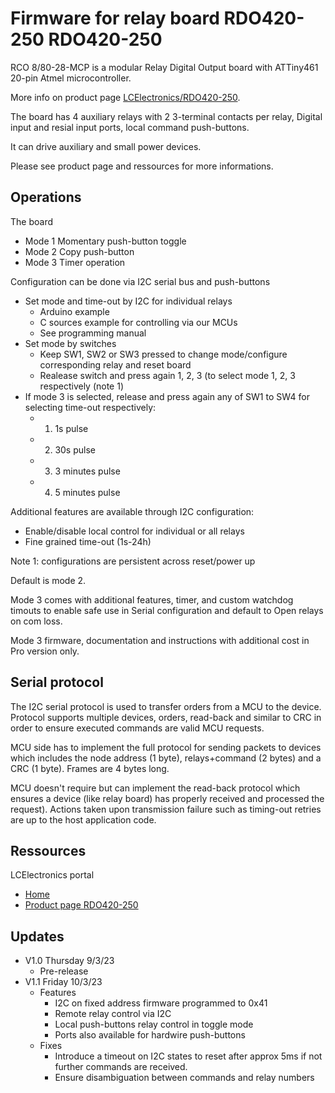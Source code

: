 # Firmware for relay board RDO420-250 RDO420-250

RCO 8/80-28-MCP is a modular Relay Digital Output board
with ATTiny461 20-pin Atmel microcontroller.

More info on product page [LCElectronics/RDO420-250](http://lecomptoirelectronique.fr/store/index.php?route=product/product&path=66&product_id=65).

The board has 4 auxiliary relays with 2 3-terminal contacts per relay,
Digital input and resial input ports, local command push-buttons.

It can drive auxiliary and small power devices.

Please see product page and ressources for more informations.

## Operations

The board

  - Mode 1 Momentary push-button toggle
  - Mode 2 Copy push-button
  - Mode 3 Timer operation

Configuration can be done via I2C serial bus and push-buttons

  - Set mode and time-out by I2C for individual relays
    - Arduino example
    - C sources example for controlling via our MCUs
    - See programming manual
  - Set mode by switches
    - Keep SW1, SW2 or SW3 pressed to change mode/configure corresponding relay and reset board
    - Realease switch and press again 1, 2, 3 (to select mode 1, 2, 3 respectively (note 1)
  - If mode 3 is selected, release and press again any of SW1 to SW4 for selecting time-out respectively:
    - 1) 1s pulse
    - 2) 30s pulse
    - 3) 3 minutes pulse
    - 4) 5 minutes pulse

Additional features are available through I2C configuration: 
  - Enable/disable local control for individual or all relays
  - Fine grained time-out (1s-24h)

Note 1: configurations are persistent across reset/power up

Default is mode 2.

Mode 3 comes with additional features, timer, and custom watchdog timouts
to enable safe use in Serial configuration and default to Open relays on
com loss.

Mode 3 firmware, documentation and instructions with additional cost in Pro version
only.

## Serial protocol

The I2C serial protocol is used to transfer orders from a MCU to the device.
Protocol supports multiple devices, orders, read-back and similar to CRC in order
to ensure executed commands are valid MCU requests.

MCU side has to implement the full protocol for sending packets to devices which
includes the node address (1 byte), relays+command (2 bytes) and a CRC (1 byte). Frames are 4 bytes long.

MCU doesn't require but can implement the read-back protocol which ensures a
device (like relay board) has properly received and processed the request). Actions
taken upon transmission failure such as timing-out retries are up to the host
application code.

## Ressources

LCElectronics portal
  - [Home](http://lecomptoirelectronique.fr)
  - [Product page RDO420-250](http://lecomptoirelectronique.fr/relay-board-rdo420-250)

## Updates
  - V1.0 Thursday 9/3/23
    - Pre-release
  - V1.1 Friday 10/3/23
    - Features
      - I2C on fixed address firmware programmed to 0x41
      - Remote relay control via I2C
      - Local push-buttons relay control in toggle mode
      - Ports also available for hardwire push-buttons
    - Fixes
      - Introduce a timeout on I2C states to reset after approx 5ms if not further commands are received.
      - Ensure disambiguation between commands and relay numbers
